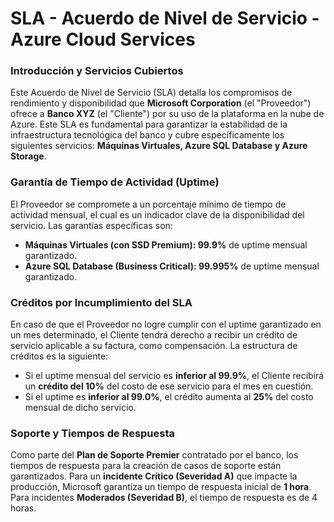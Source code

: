 # SLA - Acuerdo de Nivel de Servicio - Azure Cloud Services

### **Introducción y Servicios Cubiertos**

Este Acuerdo de Nivel de Servicio (SLA) detalla los compromisos de rendimiento y disponibilidad que **Microsoft Corporation** (el "Proveedor") ofrece a **Banco XYZ** (el "Cliente") por su uso de la plataforma en la nube de Azure. Este SLA es fundamental para garantizar la estabilidad de la infraestructura tecnológica del banco y cubre específicamente los siguientes servicios: **Máquinas Virtuales, Azure SQL Database y Azure Storage**.

### **Garantía de Tiempo de Actividad (Uptime)**

El Proveedor se compromete a un porcentaje mínimo de tiempo de actividad mensual, el cual es un indicador clave de la disponibilidad del servicio. Las garantías específicas son:
* **Máquinas Virtuales (con SSD Premium): 99.9%** de uptime mensual garantizado.
* **Azure SQL Database (Business Critical): 99.995%** de uptime mensual garantizado.

### **Créditos por Incumplimiento del SLA**

En caso de que el Proveedor no logre cumplir con el uptime garantizado en un mes determinado, el Cliente tendrá derecho a recibir un crédito de servicio aplicable a su factura, como compensación. La estructura de créditos es la siguiente:
* Si el uptime mensual del servicio es **inferior al 99.9%**, el Cliente recibirá un **crédito del 10%** del costo de ese servicio para el mes en cuestión.
* Si el uptime es **inferior al 99.0%**, el crédito aumenta al **25%** del costo mensual de dicho servicio.

### **Soporte y Tiempos de Respuesta**

Como parte del **Plan de Soporte Premier** contratado por el banco, los tiempos de respuesta para la creación de casos de soporte están garantizados. Para un **incidente Crítico (Severidad A)** que impacte la producción, Microsoft garantiza un tiempo de respuesta inicial de **1 hora**. Para incidentes **Moderados (Severidad B)**, el tiempo de respuesta es de 4 horas.